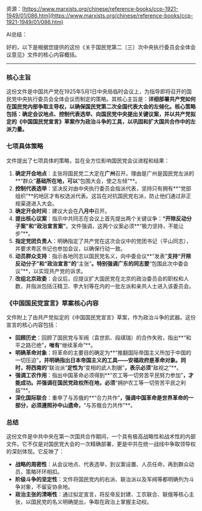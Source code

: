 资源：[https://www.marxists.org/chinese/reference-books/ccp-1921-1949/01/086.htm](https://www.marxists.org/chinese/reference-books/ccp-1921-1949/01/086.htm)



AI总结：

好的，以下是根据您提供的这份《关于国民党第二〔三〕次中央执行委员会全体会议意见》文件的核心内容概括。

---

### **核心主旨**
这份文件是中国共产党在1925年5月1日中央局临时会议上，为指导即将召开的国民党中央执行委员会全体会议而制定的策略。其核心主旨是：**详细部署共产党如何在国民党内部争取主导权，以确保国民党第二次全国代表大会的左倾化。核心策略包括：确定会议地点、控制代表选举、向国民党中央提出关键议案，并以共产党拟定的《中国国民党宣言》草案作为政治斗争的工具，以巩固和扩大国共合作中的左派力量。**

### **七项具体策略**
文件提出了七项具体的策略，旨在全方位影响国民党会议进程和结果：

1. **确定开会地点**：主张将国民党二大定在**广州**召开。理由是广州是国民党左派的**“群众”**基础所在地，可以**“包围大会，使之左倾”**。
2. **控制代表选举**：坚决反对由中央执行委员会指派代表，坚持只有拥有**“党部组织”**的地区才有权选派代表。这旨在对抗国民党右派，防止他们通过非正规渠道进入大会。
3. **确定开会时间**：建议大会在**八月中**召开。
4. **提出核心议案**：指示中共同志在会议上首先提出两个关键议争：**“开除反动分子案”****和****“政治宣言案”**。文件强调，这两个议案必须**“极力坚持，不能让步”**。
5. **指定党团负责人**：明确指定了共产党在这次会议中的党团书记（平山同志），并要求粤区书记也参加会议，以确保行动一致。
6. **动员群众支持**：指示各地同志以国民党名义，向中委会议**“发表”**支持“开除反动分子”和“政治宣言”的**“主张”**。特别强调广东的同志要**“包围此次中委会议”**，以实现共产党的诉求。
7. **改组北京政委**：会议后，应提议扩大国民党在北京的政治委员会的职权和人数，并指派包括汪精卫、李大钊等在内的一批左派和亲共人士进入该委员会。

### **《中国国民党宣言》草案核心内容**
文件附上了由共产党拟定的《中国国民党宣言》草案，作为政治斗争的武器。这份宣言的核心内容包括：

+ **回顾历史**：回顾了国民党与军阀（袁世凯、段祺瑞）的合作失败，指出**“和平之路已绝”**，唯有**“继续革命”**。
+ **明确革命对象**：将革命的主要目的确定为**“推翻国际帝国主义所加于中国的一切压迫”**，并明确指出日本帝国主义的工具——安福政府是革命对象。同时，将西南的**“联治派”**定性为**“变相的武人割据”**，表示必须**“敌视之”**。
+ **强调工农作用**：指出中国革命必须得到**“农工等一切劳苦平民努力参加”**，才能成功。并强调在国民党政权所在地，必须**“拥护农工等一切劳苦平民之利益”**。
+ **深化国际联合**：重申了与苏俄的**“合力共作”**，强调中国革命是世界革命的一部分，必须遵照孙中山遗命，**“与苏俄合力共作”**。

### **总结**
这份文件是中共中央在第一次国共合作期间，一个具有极高战略性和战术性的内部文件。它不仅是对国民党大会的一次精确部署，更是中共在统一战线中争取领导权的深刻体现。它反映了：

+ **战略的周密性**：从会议地点、代表选举，到议案设置、人员任命，再到群众动员，策略环环相扣。
+ **阶级斗争的坚定性**：文件将国民党内的右派、联治派以及军阀等都明确列为斗争对象，不留妥协余地。
+ **政治主张的清晰性**：通过拟定宣言，将反帝反封建、工农联合、联俄等核心主张，以国民党的名义明确提出，争取在政治上掌握主动权。

